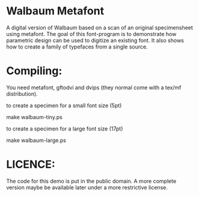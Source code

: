 Walbaum Metafont
================

A digital version of Walbaum based on a scan of an original
specimensheet using metafont.  The goal of this font-program is to
demonstrate how parametric design can be used to digitize an existing
font.  It also shows how to create a family of typefaces from a single
source.

Compiling:
==========

You need metafont, gftodvi and dvips (they normal come with a
tex/mf distribution).

to create a specimen for a small font size (5pt)

   make walbaum-tiny.ps

to create a specimen for a large font size (17pt)   

   make walbaum-large.ps

LICENCE:
========

The code for this demo is put in the public domain.  A more complete version
maybe be available later under a more restrictive license.